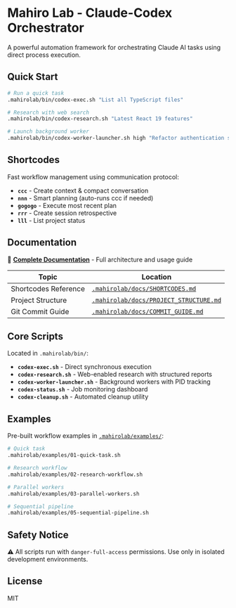 # Mahiro Lab - Claude-Codex Orchestrator

A powerful automation framework for orchestrating Claude AI tasks using direct process execution.

## Quick Start

```bash
# Run a quick task
.mahirolab/bin/codex-exec.sh "List all TypeScript files"

# Research with web search
.mahirolab/bin/codex-research.sh "Latest React 19 features"

# Launch background worker
.mahirolab/bin/codex-worker-launcher.sh high "Refactor authentication system"
```

## Shortcodes

Fast workflow management using communication protocol:

- **`ccc`** - Create context & compact conversation
- **`nnn`** - Smart planning (auto-runs ccc if needed)
- **`gogogo`** - Execute most recent plan
- **`rrr`** - Create session retrospective
- **`lll`** - List project status

## Documentation

📖 **[Complete Documentation](CLAUDE.md)** - Full architecture and usage guide

| Topic | Location |
|-------|----------|
| Shortcodes Reference | [`.mahirolab/docs/SHORTCODES.md`](.mahirolab/docs/SHORTCODES.md) |
| Project Structure | [`.mahirolab/docs/PROJECT_STRUCTURE.md`](.mahirolab/docs/PROJECT_STRUCTURE.md) |
| Git Commit Guide | [`.mahirolab/docs/COMMIT_GUIDE.md`](.mahirolab/docs/COMMIT_GUIDE.md) |

## Core Scripts

Located in `.mahirolab/bin/`:

- **`codex-exec.sh`** - Direct synchronous execution
- **`codex-research.sh`** - Web-enabled research with structured reports
- **`codex-worker-launcher.sh`** - Background workers with PID tracking
- **`codex-status.sh`** - Job monitoring dashboard
- **`codex-cleanup.sh`** - Automated cleanup utility

## Examples

Pre-built workflow examples in [`.mahirolab/examples/`](.mahirolab/examples/):

```bash
# Quick task
.mahirolab/examples/01-quick-task.sh

# Research workflow
.mahirolab/examples/02-research-workflow.sh

# Parallel workers
.mahirolab/examples/03-parallel-workers.sh

# Sequential pipeline
.mahirolab/examples/05-sequential-pipeline.sh
```

## Safety Notice

⚠️ All scripts run with `danger-full-access` permissions. Use only in isolated development environments.

## License

MIT
